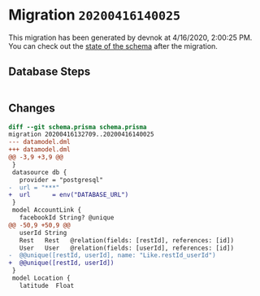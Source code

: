 # Migration `20200416140025`

This migration has been generated by devnok at 4/16/2020, 2:00:25 PM.
You can check out the [state of the schema](./schema.prisma) after the migration.

## Database Steps

```sql

```

## Changes

```diff
diff --git schema.prisma schema.prisma
migration 20200416132709..20200416140025
--- datamodel.dml
+++ datamodel.dml
@@ -3,9 +3,9 @@
 }
 datasource db {
   provider = "postgresql"
-  url = "***"
+  url      = env("DATABASE_URL")
 }
 model AccountLink {
   facebookId String? @unique
@@ -50,9 +50,9 @@
   userId String
   Rest   Rest   @relation(fields: [restId], references: [id])
   User   User   @relation(fields: [userId], references: [id])
-  @@unique([restId, userId], name: "Like.restId_userId")
+  @@unique([restId, userId])
 }
 model Location {
   latitude  Float
```


